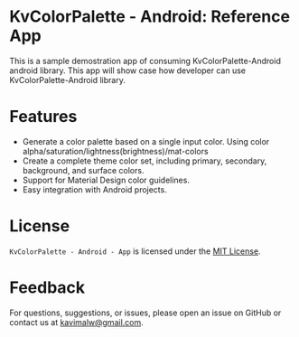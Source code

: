 # KvColorPalette - Android: Reference App

This is a sample demostration app of consuming KvColorPalette-Android android library. This app will show case how developer can use
KvColorPalette-Android library.

# Features
* Generate a color palette based on a single input color. Using color alpha/saturation/lightness(brightness)/mat-colors
* Create a complete theme color set, including primary, secondary, background, and surface colors.
* Support for Material Design color guidelines.
* Easy integration with Android projects.

# License
`KvColorPalette - Android - App` is licensed under the [MIT License](https://github.com/KvColorPalette/KvColorPalette-Android-App/blob/main/LICENSE).

# Feedback
For questions, suggestions, or issues, please open an issue on GitHub or contact us at kavimalw@gmail.com.